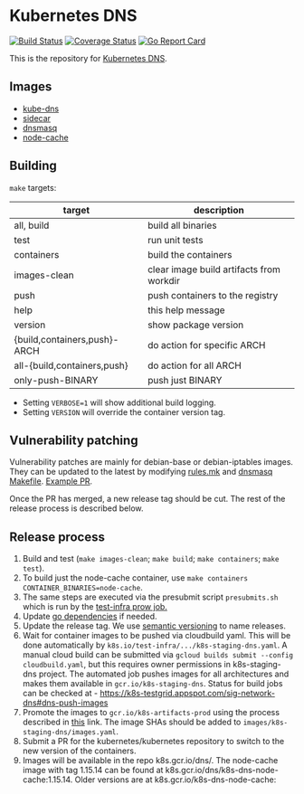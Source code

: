 # Kubernetes DNS

[![Build Status](https://travis-ci.org/kubernetes/dns.svg?branch=master)](https://travis-ci.org/kubernetes/dns)
[![Coverage Status](https://coveralls.io/repos/github/kubernetes/dns/badge.svg?branch=master)](https://coveralls.io/github/kubernetes/dns?branch=master)
[![Go Report Card](https://goreportcard.com/badge/github.com/kubernetes/dns)](https://goreportcard.com/report/github.com/kubernetes/dns)

This is the repository for [Kubernetes DNS](http://kubernetes.io/docs/admin/dns/).

## Images

* [kube-dns](http://kubernetes.io/docs/admin/dns/)
* [sidecar](docs/sidecar/README.md)
* [dnsmasq](images/dnsmasq)
* [node-cache](https://kubernetes.io/docs/tasks/administer-cluster/nodelocaldns/)

## Building

`make` targets:

| target | description |
| ---- | ---- |
|all, build   | build all binaries |
|test         | run unit tests |
|containers   | build the containers |
|images-clean | clear image build artifacts from workdir |
|push         | push containers to the registry |
|help         | this help message |
|version      | show package version |
|{build,containers,push}-ARCH | do action for specific ARCH |
|all-{build,containers,push}  | do action for all ARCH |
|only-push-BINARY             | push just BINARY |

* Setting `VERBOSE=1` will show additional build logging.
* Setting `VERSION` will override the container version tag.

## Vulnerability patching

Vulnerability patches are mainly for debian-base or debian-iptables images. They can be updated to the latest by modifying [rules.mk](https://github.com/kubernetes/dns/blob/master/rules.mk#L32-L33) and [dnsmasq Makefile](https://github.com/kubernetes/dns/blob/f44ede5f559a9a29fa23b438e6ce0cb70934d834/images/dnsmasq/Makefile#L30-L32).
[Example PR](https://github.com/kubernetes/dns/pull/475).

Once the PR has merged, a new release tag should be cut. The rest of the release process is described below.

## Release process

1. Build and test (`make images-clean`; `make build`; `make containers`; `make test`). 
2. To build just the node-cache container, use `make containers CONTAINER_BINARIES=node-cache`.
3. The same steps are executed via the presubmit script `presubmits.sh` which is run by the [test-infra prow job.](https://github.com/kubernetes/test-infra/blob/88cd2798f36010e071a30c9827f90e647b59fc65/config/jobs/kubernetes/sig-network/sig-network-misc.yaml#L182)
4. Update [go dependencies](docs/go-dependencies.md) if needed.
5. Update the release tag. We use [semantic versioning](http://semver.org) to
   name releases.
4. Wait for container images to be pushed via cloudbuild yaml. This will be done automatically by
   `k8s.io/test-infra/.../k8s-staging-dns.yaml`. A manual cloud build can be submitted via
   `gcloud builds submit --config cloudbuild.yaml`, but this requires owner permissions in k8s-staging-dns project.
   The automated job pushes images for all architectures and makes them available in `gcr.io/k8s-staging-dns`.
   Status for build jobs can be checked at - https://k8s-testgrid.appspot.com/sig-network-dns#dns-push-images
5. Promote the images to `gcr.io/k8s-artifacts-prod` using the process described
   in [this](https://github.com/kubernetes/k8s.io/tree/main/k8s.gcr.io#image-promoter) link.
   The image SHAs should be added to `images/k8s-staging-dns/images.yaml`.
6. Submit a PR for the kubernetes/kubernetes repository to switch to the new
   version of the containers.
7. Images will be available in the repo k8s.gcr.io/dns/. The node-cache image with tag 1.15.14 can be found at k8s.gcr.io/dns/k8s-dns-node-cache:1.15.14. Older versions are at k8s.gcr.io/k8s-dns-node-cache:<TAG>
